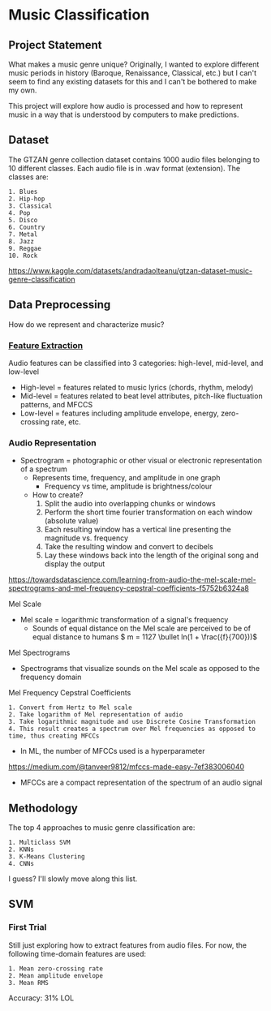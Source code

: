 # Music Classification

Project Statement
-----------------
What makes a music genre unique?
Originally, I wanted to explore different music periods in history (Baroque, Renaissance, Classical, etc.) but I can't seem to find any existing datasets for this and I can't be bothered to make my own.

This project will explore how audio is processed and how to represent music in a way that is understood by computers to make predictions.

Dataset
-------
The GTZAN genre collection dataset contains 1000 audio files belonging to 10 different classes.
Each audio file is in .wav format (extension).
The classes are:

    1. Blues
    2. Hip-hop
    3. Classical
    4. Pop
    5. Disco
    6. Country
    7. Metal
    8. Jazz
    9. Reggae
    10. Rock

https://www.kaggle.com/datasets/andradaolteanu/gtzan-dataset-music-genre-classification

Data Preprocessing
------------------
How do we represent and characterize music?

<h3><a href=https://www.analyticsvidhya.com/blog/2022/03/music-genre-classification-project-using-machine-learning-techniques/>
Feature Extraction
</a></h3>

Audio features can be classified into 3 categories: high-level, mid-level, and low-level
- High-level = features related to music lyrics (chords, rhythm, melody)
- Mid-level = features related to beat level attributes, pitch-like fluctuation patterns, and MFCCS
- Low-level = features including amplitude envelope, energy, zero-crossing rate, etc.

<h3><a ref=https://towardsdatascience.com/learning-from-audio-spectrograms-37df29dba98c>
Audio Representation
</a></h3>

- Spectrogram = photographic or other visual or electronic representation of a spectrum
    - Represents time, frequency, and amplitude in one graph
        - Frequency vs time, amplitude is brightness/colour
    - How to create?
        1. Split the audio into overlapping chunks or windows
        2. Perform the short time fourier transformation on each window (absolute value)
        3. Each resulting window has a vertical line presenting the magnitude vs. frequency
        4. Take the resulting window and convert to decibels
        5. Lay these windows back into the length of the original song and display the output

https://towardsdatascience.com/learning-from-audio-the-mel-scale-mel-spectrograms-and-mel-frequency-cepstral-coefficients-f5752b6324a8

Mel Scale

- Mel scale = logarithmic transformation of a signal's frequency
    - Sounds of equal distance on the Mel scale are perceived to be of equal distance to humans
    $ m = 1127 \bullet ln(1 + \frac({f}{700}))$

Mel Spectrograms

- Spectrograms that visualize sounds on the Mel scale as opposed to the frequency domain

Mel Frequency Cepstral Coefficients

    1. Convert from Hertz to Mel scale
    2. Take logarithm of Mel representation of audio
    3. Take logarithmic magnitude and use Discrete Cosine Transformation
    4. This result creates a spectrum over Mel frequencies as opposed to time, thus creating MFCCs
    
- In ML, the number of MFCCs used is a hyperparameter

https://medium.com/@tanveer9812/mfccs-made-easy-7ef383006040

- MFCCs are a compact representation of the spectrum of an audio signal

Methodology
-----------
The top 4 approaches to music genre classification are:

    1. Multiclass SVM
    2. KNNs
    3. K-Means Clustering
    4. CNNs
    
I guess? I'll slowly move along this list.

<h2> SVM </h2>

<h3>First Trial</h3>
Still just exploring how to extract features from audio files. For now, the following time-domain features are used:

    1. Mean zero-crossing rate
    2. Mean amplitude envelope
    3. Mean RMS
    
Accuracy: 31% LOL
